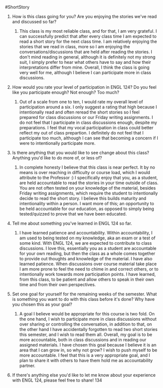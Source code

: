 #ShortStory
1. How is this class going for you? Are you enjoying the stories we've read and discussed so far?
	1. This class is my most reliable class, and for that, I am very grateful. I can successfully predict that after every class time I am expected to read a short story for the next class time. I am relatively enjoying the stories that we read in class, more so I am enjoying the conversations/discussions that are held after reading the stories. I don't mind reading in general, although it is definitely not my strong suit, I simply prefer to hear what others have to say and how their interpretations differ from mine. Overall, I think the class is going very well for me, although I believe I can participate more in class discussions.

2. How would you rate your level of participation in ENGL 124? Do you feel like you participate enough? Not enough? Too much?
	1. Out of a scale from one to ten, I would rate my overall level of participation around a six. I only suggest a rating that high because I intentionally read and often reread the short stories so I feel prepared for class discussions or our Friday writing assignments. I do not feel that I participate in class discussions enough, despite my preparations. I feel that my vocal participation in class could better reflect my out of class prepartion. I definitely do not feel that I participate too much, although I can see that becoming a concern if I were to intentionally participate more. 

3. Is there anything that you would like to see change about this class? Anything you'd like to do more of, or less of?
	1. In complete honesty I believe that this class is near perfect. It by no means is over reaching in difficulty or course load, which I would attribute to the Professor :) I specifically enjoy that you, as a student, are held accountable to read the stories in your time outside of class. You are not often tested on your knowledge of the material, besides Friday writing assignments, which require the student to intentionally decide to read the short story. I believe this builds maturity and intentionality within a person. I want more of this; an opportunity to be held accountable for our education, as opposed to simply being tested/quizzed to prove that we have been educated. 

4. Tell me about something you've learned in ENGL 124 so far.
	1. I have learned patience and accountability. Within accountability, I am used to being tested on my knowledge, aka an exam or a test of some kind. With ENGL 124, we are expected to contribute to class discussions. I love this, essentially you as a student are accountable for your own reading, but then the class as a whole comes together to provide out thoughts and knowledge of the material. I have also learned patience. When discussions over course material take place I am more prone to feel the need to chime in and correct others, or to intentionally work towards more participation points. I have learned, from this class, to be patient and allow others to speak in their own time and from their own perspectives. 

5. Set one goal for yourself for the remaining weeks of the semester. What is something you want to do with this class before it's done? Why have you chosen this as your goal?
	1. A goal I believe would be appropriate for this course is two fold. On the one hand, I wish to participate more in class discussions without over sharing or controlling the conversation, in addition to that, on the other hand I have accidentally forgotten to read two short stories this semester, and I wish to read them all. Overall, my goal is to be more accountable, both in class discussions and in reading our assigned materials. I have chosen this goal because I believe it is an area that I can grow in, so why not grow? I wish to push myself to be more accountable. I feel that this is a very appropriate goal, and I plan to share it with others to have them hold me as accountability partner. 

6. If there's anything else you'd like to let me know about your experience with ENGL 124, please feel free to share! 134